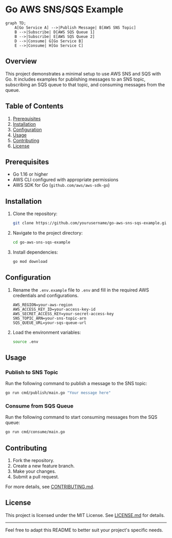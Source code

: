 # Go AWS SNS/SQS Example

```mermaid
graph TD;
    A[Go Service A] -->|Publish Message| B[AWS SNS Topic]
    B -->|Subscribe| D[AWS SQS Queue 1]
    B -->|Subscribe| E[AWS SQS Queue 2]
    D -->|Consume| G[Go Service B]
    E -->|Consume| H[Go Service C]
```

## Overview

This project demonstrates a minimal setup to use AWS SNS and SQS with Go. It includes examples for publishing messages to an SNS topic, subscribing an SQS queue to that topic, and consuming messages from the queue.

## Table of Contents

1. [Prerequisites](#prerequisites)
2. [Installation](#installation)
3. [Configuration](#configuration)
4. [Usage](#usage)
5. [Contributing](#contributing)
6. [License](#license)

## Prerequisites

- Go 1.16 or higher
- AWS CLI configured with appropriate permissions
- AWS SDK for Go (`github.com/aws/aws-sdk-go`)

## Installation

1. Clone the repository:

    ```bash
    git clone https://github.com/yourusername/go-aws-sns-sqs-example.git
    ```

2. Navigate to the project directory:

    ```bash
    cd go-aws-sns-sqs-example
    ```

3. Install dependencies:

    ```bash
    go mod download
    ```

## Configuration

1. Rename the `.env.example` file to `.env` and fill in the required AWS credentials and configurations.

    ```env
    AWS_REGION=your-aws-region
    AWS_ACCESS_KEY_ID=your-access-key-id
    AWS_SECRET_ACCESS_KEY=your-secret-access-key
    SNS_TOPIC_ARN=your-sns-topic-arn
    SQS_QUEUE_URL=your-sqs-queue-url
    ```

2. Load the environment variables:

    ```bash
    source .env
    ```

## Usage

### Publish to SNS Topic

Run the following command to publish a message to the SNS topic:

```bash
go run cmd/publish/main.go "Your message here"
```

### Consume from SQS Queue

Run the following command to start consuming messages from the SQS queue:

```bash
go run cmd/consume/main.go
```

## Contributing

1. Fork the repository.
2. Create a new feature branch.
3. Make your changes.
4. Submit a pull request.

For more details, see [CONTRIBUTING.md](CONTRIBUTING.md).

## License

This project is licensed under the MIT License. See [LICENSE.md](LICENSE.md) for details.

---

Feel free to adapt this README to better suit your project's specific needs.
